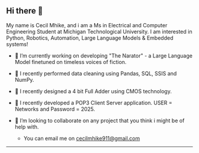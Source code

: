 ## Hi there 👋

My name is Cecil Mhike, and i am a Ms in Electrical and Computer Engineering Student at Michigan Technological University. 
I am interested in Python, Robotics, Automation, Large Language Models & Embedded systems!

- 🔭 I’m currently working on developing "The Narator" - a Large Language Model finetuned on timeless voices of fiction.
- 🌱 I recently performed data cleaning using Pandas, SQL, SSIS and NumPy.
- 🌱 I recently designed a 4 bit Full Adder using CMOS technology.
- 🌱 I recently developed a POP3 Client Server application. USER = Networks and Password = 2025.

- 👯 I’m looking to collaborate on any project that you think i might be of help with.
  - You can email me on cecilmhike911@gmail.com
_________________________________________________________________________________________________________________________
<!--
**Ctmhike/Ctmhike** is a ✨ _special_ ✨ repository because its `README.md` (this file) appears on your GitHub profile.

Here are some ideas to get you started:

- 🔭 I’m currently working on ...
- 🌱 I’m currently learning ...
- 👯 I’m looking to collaborate on ...
- 🤔 I’m looking for help with ...
- 💬 Ask me about ...
- 📫 How to reach me: ...
- 😄 Pronouns: ...
- ⚡ Fun fact: ...
-->
